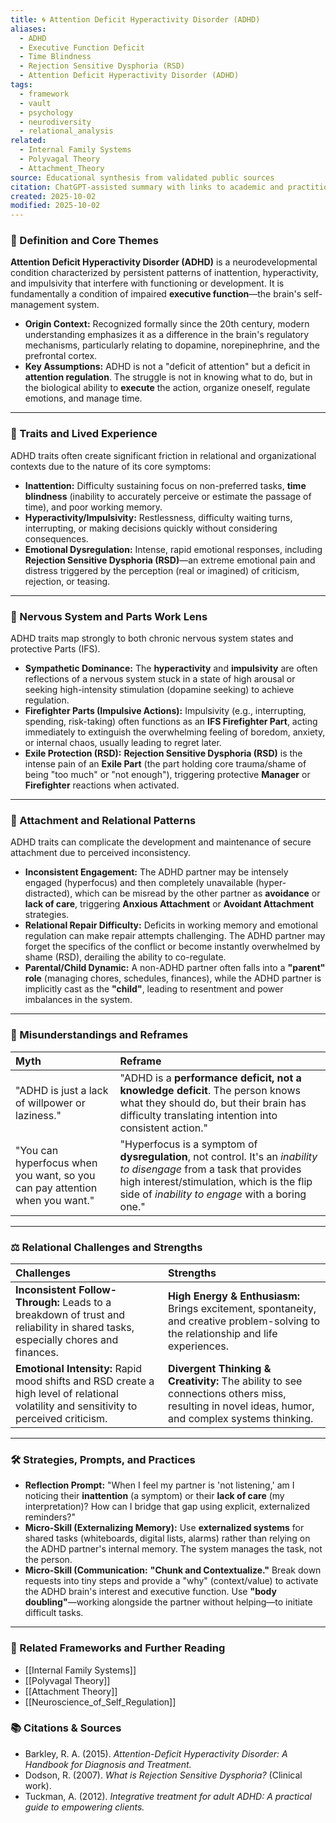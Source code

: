 ```yaml
---
title: 🌀 Attention Deficit Hyperactivity Disorder (ADHD)
aliases:
  - ADHD
  - Executive Function Deficit
  - Time Blindness
  - Rejection Sensitive Dysphoria (RSD)
  - Attention Deficit Hyperactivity Disorder (ADHD)
tags:
  - framework
  - vault
  - psychology
  - neurodiversity
  - relational_analysis
related:
  - Internal Family Systems
  - Polyvagal Theory
  - Attachment_Theory
source: Educational synthesis from validated public sources
citation: ChatGPT-assisted summary with links to academic and practitioner materials
created: 2025-10-02
modified: 2025-10-02
---
```


<!-- @format -->

### 🧩 Definition and Core Themes

**Attention Deficit Hyperactivity Disorder (ADHD)** is a neurodevelopmental condition
characterized by persistent patterns of inattention, hyperactivity, and impulsivity that
interfere with functioning or development. It is fundamentally a condition of impaired
**executive function**—the brain's self-management system.

- **Origin Context:** Recognized formally since the 20th century, modern understanding
  emphasizes it as a difference in the brain's regulatory mechanisms, particularly
  relating to dopamine, norepinephrine, and the prefrontal cortex.
- **Key Assumptions:** ADHD is not a "deficit of attention" but a deficit in **attention
  regulation**. The struggle is not in knowing what to do, but in the biological ability
  to **execute** the action, organize oneself, regulate emotions, and manage time.

---

### 🌿 Traits and Lived Experience

ADHD traits often create significant friction in relational and organizational contexts
due to the nature of its core symptoms:

- **Inattention:** Difficulty sustaining focus on non-preferred tasks, **time
  blindness** (inability to accurately perceive or estimate the passage of time), and
  poor working memory.
- **Hyperactivity/Impulsivity:** Restlessness, difficulty waiting turns, interrupting,
  or making decisions quickly without considering consequences.
- **Emotional Dysregulation:** Intense, rapid emotional responses, including **Rejection
  Sensitive Dysphoria (RSD)**—an extreme emotional pain and distress triggered by the
  perception (real or imagined) of criticism, rejection, or teasing.

---

### 🧠 Nervous System and Parts Work Lens

ADHD traits map strongly to both chronic nervous system states and protective Parts
(IFS).

- **Sympathetic Dominance:** The **hyperactivity** and **impulsivity** are often
  reflections of a nervous system stuck in a state of high arousal or seeking
  high-intensity stimulation (dopamine seeking) to achieve regulation.
- **Firefighter Parts (Impulsive Actions):** Impulsivity (e.g., interrupting, spending,
  risk-taking) often functions as an **IFS Firefighter Part**, acting immediately to
  extinguish the overwhelming feeling of boredom, anxiety, or internal chaos, usually
  leading to regret later.
- **Exile Protection (RSD):** **Rejection Sensitive Dysphoria (RSD)** is the intense
  pain of an **Exile Part** (the part holding core trauma/shame of being "too much" or
  "not enough"), triggering protective **Manager** or **Firefighter** reactions when
  activated.

---

### 💞 Attachment and Relational Patterns

ADHD traits can complicate the development and maintenance of secure attachment due to
perceived inconsistency.

- **Inconsistent Engagement:** The ADHD partner may be intensely engaged (hyperfocus)
  and then completely unavailable (hyper-distracted), which can be misread by the other
  partner as **avoidance** or **lack of care**, triggering **Anxious Attachment** or
  **Avoidant Attachment** strategies.
- **Relational Repair Difficulty:** Deficits in working memory and emotional regulation
  can make repair attempts challenging. The ADHD partner may forget the specifics of the
  conflict or become instantly overwhelmed by shame (RSD), derailing the ability to
  co-regulate.
- **Parental/Child Dynamic:** A non-ADHD partner often falls into a **"parent" role**
  (managing chores, schedules, finances), while the ADHD partner is implicitly cast as
  the **"child"**, leading to resentment and power imbalances in the system.

---

### 🔄 Misunderstandings and Reframes

| Myth                                                                        | Reframe                                                                                                                                                                                                               |
| :-------------------------------------------------------------------------- | :-------------------------------------------------------------------------------------------------------------------------------------------------------------------------------------------------------------------- |
| "ADHD is just a lack of willpower or laziness."                             | "ADHD is a **performance deficit, not a knowledge deficit**. The person knows what they should do, but their brain has difficulty translating intention into consistent action."                                      |
| "You can hyperfocus when you want, so you can pay attention when you want." | "Hyperfocus is a symptom of **dysregulation**, not control. It's an _inability to disengage_ from a task that provides high interest/stimulation, which is the flip side of _inability to engage_ with a boring one." |

---

### ⚖️ Relational Challenges and Strengths

| Challenges                                                                                                                              | Strengths                                                                                                                                       |
| :-------------------------------------------------------------------------------------------------------------------------------------- | :---------------------------------------------------------------------------------------------------------------------------------------------- |
| **Inconsistent Follow-Through:** Leads to a breakdown of trust and reliability in shared tasks, especially chores and finances.         | **High Energy & Enthusiasm:** Brings excitement, spontaneity, and creative problem-solving to the relationship and life experiences.            |
| **Emotional Intensity:** Rapid mood shifts and RSD create a high level of relational volatility and sensitivity to perceived criticism. | **Divergent Thinking & Creativity:** The ability to see connections others miss, resulting in novel ideas, humor, and complex systems thinking. |

---

### 🛠️ Strategies, Prompts, and Practices

- **Reflection Prompt:** "When I feel my partner is 'not listening,' am I noticing their
  **inattention** (a symptom) or their **lack of care** (my interpretation)? How can I
  bridge that gap using explicit, externalized reminders?"
- **Micro-Skill (Externalizing Memory):** Use **externalized systems** for shared tasks
  (whiteboards, digital lists, alarms) rather than relying on the ADHD partner's
  internal memory. The system manages the task, not the person.
- **Micro-Skill (Communication:** **"Chunk and Contextualize."** Break down requests
  into tiny steps and provide a "why" (context/value) to activate the ADHD brain's
  interest and executive function. Use **"body doubling"**—working alongside the partner
  without helping—to initiate difficult tasks.

---

### 🔗 Related Frameworks and Further Reading

- [[Internal Family Systems]]
- [[Polyvagal Theory]]
- [[Attachment Theory]]
- [[Neuroscience_of_Self_Regulation]]

### 📚 Citations & Sources

- Barkley, R. A. (2015). _Attention-Deficit Hyperactivity Disorder: A Handbook for
  Diagnosis and Treatment._
- Dodson, R. (2007). _What is Rejection Sensitive Dysphoria?_ (Clinical work).
- Tuckman, A. (2012). _Integrative treatment for adult ADHD: A practical guide to
  empowering clients._
